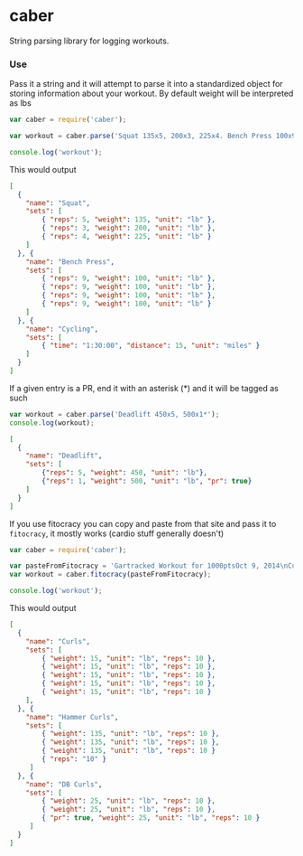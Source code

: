 # caber

String parsing library for logging workouts.

### Use

Pass it a string and it will attempt to parse it into a standardized
object for storing information about your workout.  By default weight
will be interpreted as lbs


```javascript
var caber = require('caber');

var workout = caber.parse('Squat 135x5, 200x3, 225x4. Bench Press 100x9x4 Cycling 1:30:00 15 miles');

console.log('workout');
```

This would output

```json
[
  {
    "name": "Squat",
    "sets": [
        { "reps": 5, "weight": 135, "unit": "lb" },
        { "reps": 3, "weight": 200, "unit": "lb" },
        { "reps": 4, "weight": 225, "unit": "lb" }
    ]
  }, {
    "name": "Bench Press",
    "sets": [
        { "reps": 9, "weight": 100, "unit": "lb" },
        { "reps": 9, "weight": 100, "unit": "lb" },
        { "reps": 9, "weight": 100, "unit": "lb" },
        { "reps": 9, "weight": 100, "unit": "lb" }
    ]
  }, {
    "name": "Cycling",
    "sets": [
        { "time": "1:30:00", "distance": 15, "unit": "miles" }
    ]
  }
]
```

If a given entry is a PR, end it with an asterisk (\*) and it will be
tagged as such

```javascript
var workout = caber.parse('Deadlift 450x5, 500x1*');
console.log(workout);
```

```json
[
  {
    "name": "Deadlift",
    "sets": [
        {"reps": 5, "weight": 450, "unit": "lb"},
        {"reps": 1, "weight": 500, "unit": "lb", "pr": true}
    ]
  }
]
```


If you use fitocracy you can copy and paste from that site and pass it
to `fitocracy`, it mostly works (cardio stuff generally doesn't)

```javascript
var caber = require('caber');

var pasteFromFitocracy = 'Gartracked Workout for 1000ptsOct 9, 2014\nCurls\n15 lb x 10 reps 11\n15 lb x 10 reps 11\n15 lb x 10 reps 11\n15 lb x 10 reps 11\n15 lb x 10 reps 11\nHammer Curls\n135 lb x 10 reps 25\n135 lb x 10 reps 25\n135 lb x 10 reps 25\n135lb x 10 reps 25\nDB Curls\n25 lb x 10 reps 57\n25 lb x 10 reps 57\n25 lb x 10 reps (PR) 57';
var workout = caber.fitocracy(pasteFromFitocracy);

console.log('workout');
```

This would output

```json
[
  {
    "name": "Curls",
    "sets": [
        { "weight": 15, "unit": "lb", "reps": 10 },
        { "weight": 15, "unit": "lb", "reps": 10 },
        { "weight": 15, "unit": "lb", "reps": 10 },
        { "weight": 15, "unit": "lb", "reps": 10 },
        { "weight": 15, "unit": "lb", "reps": 10 }
    ],
  }, {
    "name": "Hammer Curls",
    "sets": [
        { "weight": 135, "unit": "lb", "reps": 10 },
        { "weight": 135, "unit": "lb", "reps": 10 },
        { "weight": 135, "unit": "lb", "reps": 10 }
        { "reps": "10" }
     ]
  }, {
    "name": "DB Curls",
    "sets": [
        { "weight": 25, "unit": "lb", "reps": 10 },
        { "weight": 25, "unit": "lb", "reps": 10 },
        { "pr": true, "weight": 25, "unit": "lb", "reps": 10 }
     ]
  }
]
```
